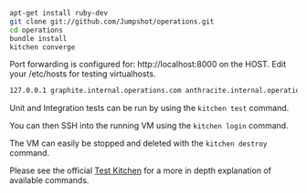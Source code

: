 ```bash
apt-get install ruby-dev
git clone git://github.com/Jumpshot/operations.git
cd operations
bundle install
kitchen converge
```

Port forwarding is configured for: http://localhost:8000 on the HOST. Edit your /etc/hosts for testing virtualhosts.
```bash
127.0.0.1 graphite.internal.operations.com anthracite.internal.operations.com seyren.internal.operations.com skyline.internal.operations.com jenkins.internal.operations.com
```

Unit and Integration tests can be run by using the `kitchen test` command.

You can then SSH into the running VM using the `kitchen login` command.

The VM can easily be stopped and deleted with the `kitchen destroy` command.

Please see the official [Test Kitchen](http://kitchen.ci/docs/getting-started/) for a more in depth explanation of available commands.
